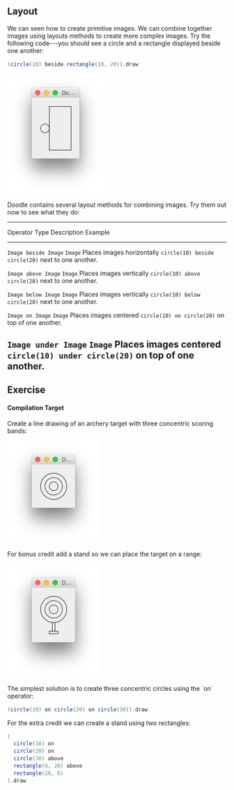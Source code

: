 ## Layout

We can seen how to create primitive images. We can combine together images using layouts methods to create more complex images. Try the following code---you should see a circle and a rectangle
displayed beside one another:

~~~ scala
(circle(10) beside rectangle(10, 20)).draw
~~~

![A circle beside a rectangle](src/pages/expressions/circle-beside-rectangle.png)

Doodle contains several layout methods for combining images.
Try them out now to see what they do:

----------------------------------------------------------------------------------------
Operator              Type    Description                Example
--------------------- ------- -------------------------- -------------------------------
`Image beside Image`  `Image` Places images horizontally `circle(10) beside circle(20)`
                              next to one another.

`Image above Image`   `Image` Places images vertically   `circle(10) above circle(20)`
                              next to one another.

`Image below Image`   `Image` Places images vertically   `circle(10) below circle(20)`
                              next to one another.

`Image on Image`      `Image` Places images centered     `circle(10) on circle(20)`
                              on top of one another.

`Image under Image`   `Image` Places images centered     `circle(10) under circle(20)`
                              on top of one another.
----------------------------------------------------------------------------------------

## Exercise

#### Compilation Target

Create a line drawing of an archery target with three concentric scoring bands:

![Simple archery target](src/pages/expressions/target1.png)

For bonus credit add a stand so we can place the target on a range:

![Archery target with a stand](src/pages/expressions/target2.png)

<div class="solution">
The simplest solution is to create three concentric circles using the `on` operator:

~~~ scala
(circle(10) on circle(20) on circle(30)).draw
~~~

For the extra credit we can create a stand using two rectangles:

~~~ scala
(
  circle(10) on
  circle(20) on
  circle(30) above
  rectangle(6, 20) above
  rectangle(20, 6)
).draw
~~~
</div>
